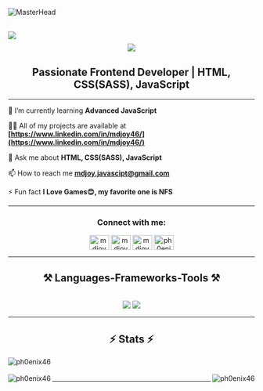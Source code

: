 ![MasterHead](https://repository-images.githubusercontent.com/588181932/e36ec678-7984-4cdd-8e4c-a3932772ff8e)
<br/>
<br/>

<img align="left" src="https://visitor-badge.laobi.icu/badge?page_id=pH0enix46.pH0enix46" />
<h1 align="center">
    <img src="https://readme-typing-svg.herokuapp.com/?font=Righteous&size=45&center=true&vCenter=true&width=500&height=70&duration=4000&lines=Hi+There!+👋+I'm+MD+JOY;" />
</h1>
<h2 align="center">Passionate Frontend Developer | HTML, CSS(SASS), JavaScript</h2>
<hr/>

<div align="left">
    
🌱 I’m currently learning **Advanced JavaScript**

👨‍💻 All of my projects are available at **[https://www.linkedin.com/in/mdjoy46/](https://www.linkedin.com/in/mdjoy46/)**

💬 Ask me about **HTML, CSS(SASS), JavaScript**

📫 How to reach me **mdjoy.javascipt@gmail.com**

⚡ Fun fact **I Love Games😊, my favorite one is NFS**

</div>
<hr/>
<h3 align="center">Connect with me:</h3>
<p align="center">
<a href="https://twitter.com/mdjoy4646" target="blank"><img align="center" src="https://raw.githubusercontent.com/rahuldkjain/github-profile-readme-generator/master/src/images/icons/Social/twitter.svg" alt="mdjoy4646" height="30" width="40" /></a>
<a href="https://linkedin.com/in/mdjoy46" target="blank"><img align="center" src="https://raw.githubusercontent.com/rahuldkjain/github-profile-readme-generator/master/src/images/icons/Social/linked-in-alt.svg" alt="mdjoy46" height="30" width="40" /></a>
<a href="https://fb.com/mdjoy46" target="blank"><img align="center" src="https://raw.githubusercontent.com/rahuldkjain/github-profile-readme-generator/master/src/images/icons/Social/facebook.svg" alt="mdjoy46" height="30" width="40" /></a>
<a href="https://www.leetcode.com/ph0enix46" target="blank"><img align="center" src="https://raw.githubusercontent.com/rahuldkjain/github-profile-readme-generator/master/src/images/icons/Social/leet-code.svg" alt="ph0enix46" height="30" width="40" /></a>
</p>
<hr/>
 
<h2 align="center">⚒️ Languages-Frameworks-Tools ⚒️</h2>
<br/>
<div align="center">
    <img src="https://skillicons.dev/icons?i=html,css,sass" />
    <img src="https://skillicons.dev/icons?i=javascript" /><br>
</div>
<hr/>

<h2 align="center">⚡ Stats ⚡</h2>

<div align=center>
  <img align="left" src="https://github-readme-stats.vercel.app/api/top-langs?username=ph0enix46&show_icons=true&locale=en&layout=compact" alt="ph0enix46" />
  <br/>
  <br/>
  <img align="right" src="https://github-readme-stats.vercel.app/api?username=ph0enix46&show_icons=true&locale=en" alt="ph0enix46" />
  <img align="left" src="https://github-readme-streak-stats.herokuapp.com/?user=ph0enix46&" alt="ph0enix46" />
</div>
<hr/>
